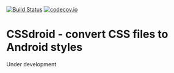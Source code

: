[![Build Status](https://travis-ci.org/manolovn/cssdroid.svg?branch=master)](https://travis-ci.org/manolovn/cssdroid)
[![codecov.io](https://codecov.io/github/manolovn/cssdroid/coverage.svg?branch=master)](https://codecov.io/github/manolovn/cssdroid?branch=master)

# CSSdroid - convert CSS files to Android styles

Under development
